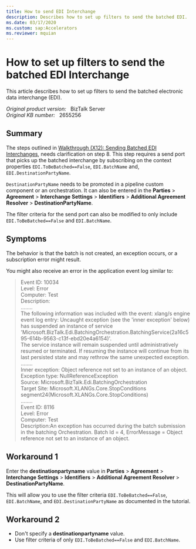 ```yaml
---
title: How to send EDI Interchange
description: Describes how to set up filters to send the batched EDI.
ms.date: 03/17/2020
ms.custom: sap:Accelerators
ms.reviewer: mquian
---
```

# How to set up filters to send the batched EDI Interchange

This article describes how to set up filters to send the batched electronic data interchange (EDI).

_Original product version:_ &nbsp;  BizTalk Server  
_Original KB number:_ &nbsp; 2655256

## Summary

The steps outlined in [Walkthrough (X12): Sending Batched EDI Interchanges](/biztalk/core/walkthrough-x12-sending-batched-edi-interchanges), needs clarification on step 8. This step requires a send port that picks up the batched interchange by subscribing on the context properties `EDI.ToBeBatched==False`, `EDI.BatchName` and, `EDI.DestinationPartyName`.

`DestinationPartyName` needs to be promoted in a pipeline custom component or an orchestration. It can also be entered in the **Parties** > **Agreement** > **Interchange Settings** > **Identifiers** > **Additional Agreement Resolver** > **DestinationPartyName**.

The filter criteria for the send port can also be modified to only include `EDI.ToBeBatched==False` and `EDI.BatchName`.

## Symptoms

The behavior is that the batch is not created, an exception occurs, or a subscription error might result.

You might also receive an error in the application event log similar to:

> Event ID: 10034  
> Level: Error  
> Computer: Test  
> Description:  
>........  
> The following information was included with the event: xlang/s engine event log entry: Uncaught exception (see the 'inner exception' below) has suspended an instance of service 'Microsoft.BizTalk.Edi.BatchingOrchestration.BatchingService(2a16c595-614b-9563-c13f-ebd20e4a6154)'.  
> The service instance will remain suspended until administratively resumed or terminated. If resuming the instance will continue from its last persisted state and may rethrow the same unexpected exception.  
> ........  
>Inner exception: Object reference not set to an instance of an object.  
>Exception type: NullReferenceException  
>Source: Microsoft.BizTalk.Edi.BatchingOrchestration  
>Target Site: Microsoft.XLANGs.Core.StopConditions segment24(Microsoft.XLANGs.Core.StopConditions)  
>........  
>Event ID: 8116  
>Level: Error  
>Computer: Test  
>Description:An exception has occurred during the batch submission in the batching Orchestration. Batch Id = 4, ErrorMessage = Object reference not set to an instance of an object.

## Workaround 1

Enter the **destinationpartyname** value in **Parties** > **Agreement** > **Interchange Settings** > **Identifiers** > **Additional Agreement Resolver** > **DestinationPartyName**.

This will allow you to use the filter criteria `EDI.ToBeBatched==False`, `EDI.BatchName`, and `EDI.DestinationPartyName` as documented in the tutorial.

## Workaround 2

- Don't specify a **destinationpartyname** value.
- Use filter criteria of only `EDI.ToBeBatched==False` and `EDI.BatchName`.
